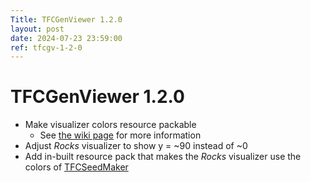 ```yaml
---
Title: TFCGenViewer 1.2.0
layout: post
date: 2024-07-23 23:59:00
ref: tfcgv-1-2-0
---
```


# TFCGenViewer 1.2.0

- Make visualizer colors resource packable
    - See [the wiki page](../tfcgv/1.20.1/customization) for more information
- Adjust *Rocks* visualizer to show y = ~90 instead of ~0
- Add in-built resource pack that makes the *Rocks* visualizer use the colors of [TFCSeedMaker](https://github.com/dries007/TFCSeedMaker/tree/master)

